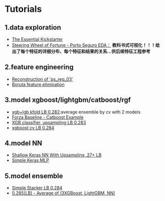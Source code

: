 # Tutorials
## 1.data exploration
- [The Essential Kickstarter](https://www.kaggle.com/asindico/porto-seguro-the-essential-kickstarter)
- [Steering Wheel of Fortune - Porto Seguro EDA：](https://www.kaggle.com/headsortails/steering-wheel-of-fortune-porto-seguro-eda) **教科书式可视化！！！给出了每个特征的详细分布、每个特征和结果的关系...供后续特征工程参考**

## 2.feature engineering
- [Reconstruction of 'ps_reg_03'](https://www.kaggle.com/pnagel/reconstruction-of-ps-reg-03)
- [Boruta feature elimination](https://www.kaggle.com/tilii7/boruta-feature-elimination)


## 3.model xgboost/lightgbm/catboost/rgf
- [xgb+lgb kfold LB 0.282](https://www.kaggle.com/rshally/porto-xgb-lgb-kfold-lb-0-282):average ensemble by cv with 2 models
- [Forza Baseline - Catboost Example](https://www.kaggle.com/the1owl/forza-baseline-catboost-example?scriptVersionId=1630224/code)
- [XGB classifier, upsampling LB 0.283](https://www.kaggle.com/ogrellier/xgb-classifier-upsampling-lb-0-283/code)
- [xgboost cv LB 0.284](https://www.kaggle.com/aharless/xgboost-cv-lb-284)



## 4.model NN
- [Shallow Keras NN With Upsampling .27+ LB](https://www.kaggle.com/aquatic/shallow-keras-nn-with-upsampling-27-lb/code)
- [Simple Keras MLP](https://www.kaggle.com/akashdeepjassal/simple-keras-mlp/code)


## 5.model ensemble
- [Simple Stacker LB 0.284](https://www.kaggle.com/yekenot/simple-stacker-lb-0-284)
- [0.285(LB) - Average of (3XGBoost, LightGBM, NN)](https://www.kaggle.com/pluchme/0-285-lb-average-of-3xgboost-lightgbm-nn)


